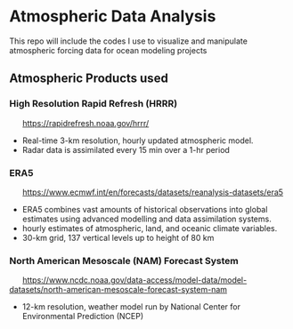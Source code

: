 # Atmospheric Data Analysis

This repo will include the codes I use to visualize and manipulate atmospheric forcing data for ocean modeling projects

## Atmospheric Products used

### High Resolution Rapid Refresh (HRRR) 
&nbsp;&nbsp;&nbsp;&nbsp;&nbsp;&nbsp;https://rapidrefresh.noaa.gov/hrrr/
- Real-time 3-km resolution, hourly updated atmospheric model. 
- Radar data is assimilated every 15 min over a 1-hr period 

### ERA5
&nbsp;&nbsp;&nbsp;&nbsp;&nbsp;&nbsp;https://www.ecmwf.int/en/forecasts/datasets/reanalysis-datasets/era5
- ERA5 combines vast amounts of historical observations into global estimates using advanced modelling and data assimilation systems.
- hourly estimates of atmospheric, land, and oceanic climate variables.
- 30-km grid, 137 vertical levels up to height of 80 km 

### North American Mesoscale (NAM) Forecast System
&nbsp;&nbsp;&nbsp;&nbsp;&nbsp;&nbsp;https://www.ncdc.noaa.gov/data-access/model-data/model-datasets/north-american-mesoscale-forecast-system-nam
- 12-km resolution, weather model run by National Center for Environmental Prediction (NCEP)



